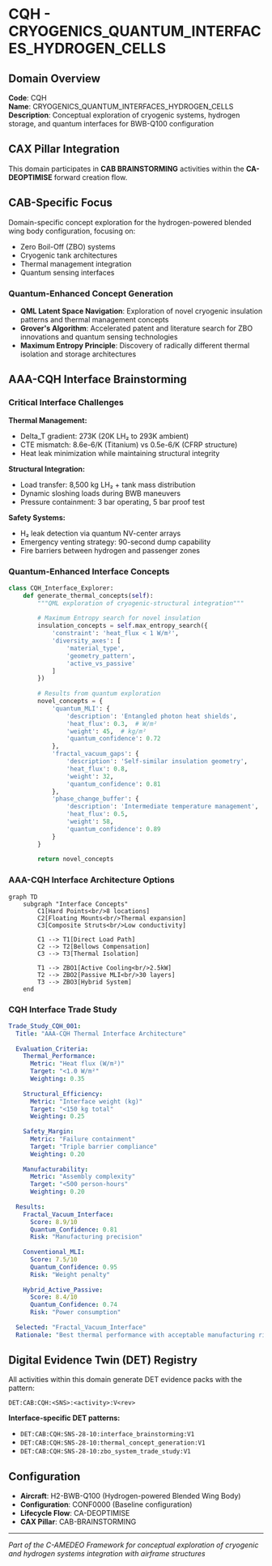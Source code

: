 # CQH - CRYOGENICS_QUANTUM_INTERFACES_HYDROGEN_CELLS

## Domain Overview
**Code**: CQH  
**Name**: CRYOGENICS_QUANTUM_INTERFACES_HYDROGEN_CELLS  
**Description**: Conceptual exploration of cryogenic systems, hydrogen storage, and quantum interfaces for BWB-Q100 configuration

## CAX Pillar Integration
This domain participates in **CAB BRAINSTORMING** activities within the **CA-DEOPTIMISE** forward creation flow.

## CAB-Specific Focus
Domain-specific concept exploration for the hydrogen-powered blended wing body configuration, focusing on:
- Zero Boil-Off (ZBO) systems
- Cryogenic tank architectures
- Thermal management integration
- Quantum sensing interfaces

### Quantum-Enhanced Concept Generation
- **QML Latent Space Navigation**: Exploration of novel cryogenic insulation patterns and thermal management concepts
- **Grover's Algorithm**: Accelerated patent and literature search for ZBO innovations and quantum sensing technologies
- **Maximum Entropy Principle**: Discovery of radically different thermal isolation and storage architectures

## AAA-CQH Interface Brainstorming

### Critical Interface Challenges
**Thermal Management:**
- Delta_T gradient: 273K (20K LH₂ to 293K ambient)
- CTE mismatch: 8.6e-6/K (Titanium) vs 0.5e-6/K (CFRP structure)
- Heat leak minimization while maintaining structural integrity

**Structural Integration:**
- Load transfer: 8,500 kg LH₂ + tank mass distribution
- Dynamic sloshing loads during BWB maneuvers
- Pressure containment: 3 bar operating, 5 bar proof test

**Safety Systems:**
- H₂ leak detection via quantum NV-center arrays
- Emergency venting strategy: 90-second dump capability
- Fire barriers between hydrogen and passenger zones

### Quantum-Enhanced Interface Concepts

```python
class CQH_Interface_Explorer:
    def generate_thermal_concepts(self):
        """QML exploration of cryogenic-structural integration"""
        
        # Maximum Entropy search for novel insulation
        insulation_concepts = self.max_entropy_search({
            'constraint': 'heat_flux < 1 W/m²',
            'diversity_axes': [
                'material_type',
                'geometry_pattern', 
                'active_vs_passive'
            ]
        })
        
        # Results from quantum exploration
        novel_concepts = {
            'quantum_MLI': {
                'description': 'Entangled photon heat shields',
                'heat_flux': 0.3,  # W/m²
                'weight': 45,  # kg/m²
                'quantum_confidence': 0.72
            },
            'fractal_vacuum_gaps': {
                'description': 'Self-similar insulation geometry',
                'heat_flux': 0.8,
                'weight': 32,
                'quantum_confidence': 0.81
            },
            'phase_change_buffer': {
                'description': 'Intermediate temperature management',
                'heat_flux': 0.5,
                'weight': 58,
                'quantum_confidence': 0.89
            }
        }
        
        return novel_concepts
```

### AAA-CQH Interface Architecture Options

```mermaid
graph TD
    subgraph "Interface Concepts"
        C1[Hard Points<br/>8 locations]
        C2[Floating Mounts<br/>Thermal expansion]
        C3[Composite Struts<br/>Low conductivity]
        
        C1 --> T1[Direct Load Path]
        C2 --> T2[Bellows Compensation]
        C3 --> T3[Thermal Isolation]
        
        T1 --> ZBO1[Active Cooling<br/>2.5kW]
        T2 --> ZBO2[Passive MLI<br/>30 layers]
        T3 --> ZBO3[Hybrid System]
    end
```

### CQH Interface Trade Study

```yaml
Trade_Study_CQH_001:
  Title: "AAA-CQH Thermal Interface Architecture"
  
  Evaluation_Criteria:
    Thermal_Performance:
      Metric: "Heat flux (W/m²)"
      Target: "<1.0 W/m²"
      Weighting: 0.35
      
    Structural_Efficiency:
      Metric: "Interface weight (kg)"
      Target: "<150 kg total"
      Weighting: 0.25
      
    Safety_Margin:
      Metric: "Failure containment"
      Target: "Triple barrier compliance"
      Weighting: 0.20
      
    Manufacturability:
      Metric: "Assembly complexity"
      Target: "<500 person-hours"
      Weighting: 0.20
      
  Results:
    Fractal_Vacuum_Interface:
      Score: 8.9/10
      Quantum_Confidence: 0.81
      Risk: "Manufacturing precision"
      
    Conventional_MLI:
      Score: 7.5/10
      Quantum_Confidence: 0.95
      Risk: "Weight penalty"
      
    Hybrid_Active_Passive:
      Score: 8.4/10
      Quantum_Confidence: 0.74
      Risk: "Power consumption"
      
  Selected: "Fractal_Vacuum_Interface"
  Rationale: "Best thermal performance with acceptable manufacturing risk"
```

## Digital Evidence Twin (DET) Registry
All activities within this domain generate DET evidence packs with the pattern:
```
DET:CAB:CQH:<SNS>:<activity>:V<rev>
```

**Interface-specific DET patterns:**
- `DET:CAB:CQH:SNS-28-10:interface_brainstorming:V1`
- `DET:CAB:CQH:SNS-28-10:thermal_concept_generation:V1`
- `DET:CAB:CQH:SNS-28-10:zbo_system_trade_study:V1`

## Configuration
- **Aircraft**: H2-BWB-Q100 (Hydrogen-powered Blended Wing Body)
- **Configuration**: CONF0000 (Baseline configuration)
- **Lifecycle Flow**: CA-DEOPTIMISE
- **CAX Pillar**: CAB-BRAINSTORMING

---
*Part of the C-AMEDEO Framework for conceptual exploration of cryogenic and hydrogen systems integration with airframe structures*
